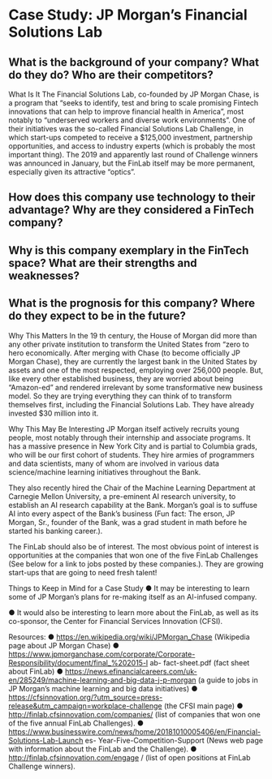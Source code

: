 
# Case Study: JP Morgan’s Financial Solutions Lab

## What is the background of your company? What do they do? Who are their competitors?

What Is It
The Financial Solutions Lab, co-founded by JP Morgan Chase, is a program that “seeks to identify, test and bring to scale promising Fintech innovations that can help to improve financial health in America”, most notably to “underserved workers and diverse work environments”. One of their initiatives was the so-called Financial Solutions Lab Challenge, in which start-ups competed to receive a $125,000 investment, partnership opportunities, and access to industry experts (which is probably the most important thing). The 2019 and apparently last round of Challenge winners was announced in January, but the FinLab itself may be more permanent, especially given its attractive “optics”.

## How does this company use technology to their advantage? Why are they considered a FinTech company?

## Why is this company exemplary in the FinTech space? What are their strengths and weaknesses?

## What is the prognosis for this company? Where do they expect to be in the future?




Why This Matters
In the 19 th century, the House of Morgan did more than any other private institution to transform the United States from “zero to hero economically. After merging with Chase (to become officially JP 
Morgan Chase), they are currently the largest bank in the United States by assets and one of the most respected, employing over 256,000 people. But, like every other established business, they are worried about being “Amazon-ed” and rendered irrelevant by some transformative new business model. So they are trying everything they can think of to transform themselves first, including the Financial Solutions Lab. They have already invested $30 million into it.

Why This May Be Interesting
JP Morgan itself actively recruits young people, most notably through their internship and associate programs. It has a massive presence in New York City and is partial to Columbia grads, who will be our first cohort of students. They hire armies of programmers and data scientists, many of whom are involved in various data science/machine learning initiatives throughout the Bank.

They also recently hired the Chair of the Machine Learning Department at Carnegie Mellon University, a pre-eminent AI research university, to establish an AI research capability at the Bank. Morgan’s goal is to
suffuse AI into every aspect of the Bank’s business (Fun fact: The erson, JP Morgan, Sr., founder of the Bank, was a grad student in math before he started his banking career.).

The FinLab should also be of interest. The most obvious point of interest is opportunities at the companies that won one of the five FinLab Challenges (See below for a link to jobs posted by these companies.). They are growing start-ups that are going to need fresh talent!

Things to Keep in Mind for a Case Study
● It may be interesting to learn some of JP Morgan’s plans for re-making itself as an AI-infused company.

● It would also be interesting to learn more about the FinLab, as well as its co-sponsor, the Center
for Financial Services Innovation (CFSI).

Resources:
● https://en.wikipedia.org/wiki/JPMorgan_Chase (Wikipedia page about JP Morgan Chase)
● https://www.jpmorganchase.com/corporate/Corporate-Responsibility/document/final_%202015-l
ab- fact-sheet.pdf (fact sheet about FinLab)
● https://news.efinancialcareers.com/uk-en/285249/machine-learning-and-big-data-j-p-morgan (a
guide to jobs in JP Morgan’s machine learning and big data initiatives)
● https://cfsinnovation.org/?utm_source=press-release&utm_campaign=workplace-challenge (the
CFSI main page)
● http://finlab.cfsinnovation.com/companies/ (list of companies that won one of the five annual
FinLab Challenges).
● https://www.businesswire.com/news/home/20181010005406/en/Financial-Solutions-Lab-Launch
es- Year-Five-Competition-Support (News web page with information about the FinLab and the
Challenge).
● http://finlab.cfsinnovation.com/engage / (list of open positions at FinLab Challenge winners).